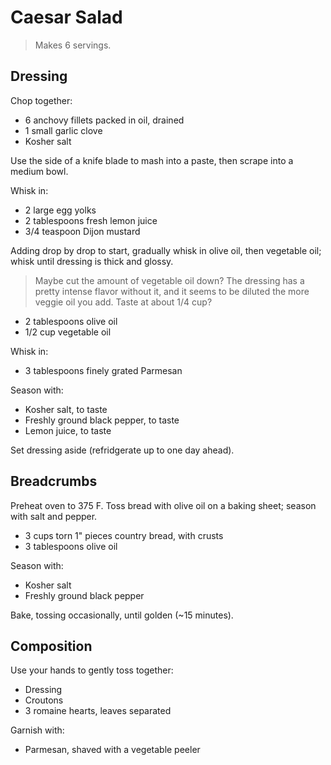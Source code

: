 Caesar Salad
============

> Makes 6 servings.

Dressing
--------

Chop together:

- 6 anchovy fillets packed in oil, drained
- 1 small garlic clove
- Kosher salt

Use the side of a knife blade to mash into a paste, then scrape into a medium bowl.

Whisk in:

- 2 large egg yolks
- 2 tablespoons fresh lemon juice
- 3/4 teaspoon Dijon mustard

Adding drop by drop to start, gradually whisk in olive oil, then vegetable oil; whisk until dressing is thick and glossy.

> Maybe cut the amount of vegetable oil down? The dressing has a pretty intense flavor without it, and it seems to be diluted the more veggie oil you add. Taste at about 1/4 cup?

- 2 tablespoons olive oil
- 1/2 cup vegetable oil

Whisk in:

- 3 tablespoons finely grated Parmesan

Season with:
 
- Kosher salt, to taste
- Freshly ground black pepper, to taste
- Lemon juice, to taste

Set dressing aside (refridgerate up to one day ahead).

Breadcrumbs
-----------

Preheat oven to 375 F. Toss bread with olive oil on a baking sheet; season with salt and pepper.

- 3 cups torn 1" pieces country bread, with crusts
- 3 tablespoons olive oil

Season with:

- Kosher salt
- Freshly ground black pepper

Bake, tossing occasionally, until golden (~15 minutes).

Composition
-----------

Use your hands to gently toss together:

- Dressing
- Croutons
- 3 romaine hearts, leaves separated

Garnish with:

- Parmesan, shaved with a vegetable peeler
